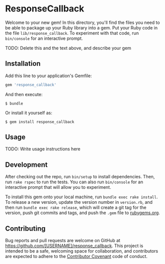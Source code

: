 # ResponseCallback

Welcome to your new gem! In this directory, you'll find the files you need to be able to package up your Ruby library into a gem. Put your Ruby code in the file `lib/response_callback`. To experiment with that code, run `bin/console` for an interactive prompt.

TODO: Delete this and the text above, and describe your gem

## Installation

Add this line to your application's Gemfile:

```ruby
gem 'response_callback'
```

And then execute:

    $ bundle

Or install it yourself as:

    $ gem install response_callback

## Usage

TODO: Write usage instructions here

## Development

After checking out the repo, run `bin/setup` to install dependencies. Then, run `rake rspec` to run the tests. You can also run `bin/console` for an interactive prompt that will allow you to experiment.

To install this gem onto your local machine, run `bundle exec rake install`. To release a new version, update the version number in `version.rb`, and then run `bundle exec rake release`, which will create a git tag for the version, push git commits and tags, and push the `.gem` file to [rubygems.org](https://rubygems.org).

## Contributing

Bug reports and pull requests are welcome on GitHub at https://github.com/[USERNAME]/response_callback. This project is intended to be a safe, welcoming space for collaboration, and contributors are expected to adhere to the [Contributor Covenant](contributor-covenant.org) code of conduct.

